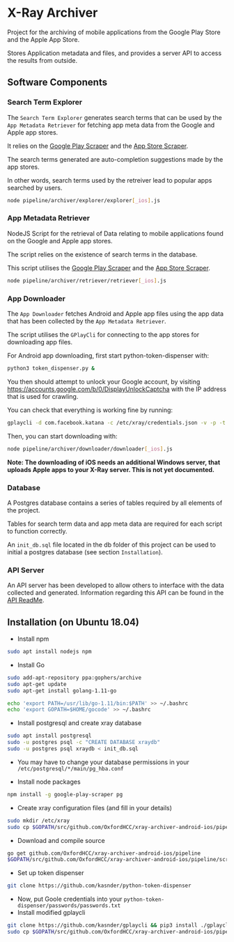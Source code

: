 # X-Ray Archiver

Project for the archiving of mobile applications from the Google Play Store and the Apple App Store.

Stores Application metadata and files, and provides a server API to access the results from outside.

## Software Components

### Search Term Explorer
The `Search Term Explorer` generates search terms that can be used by the `App Metadata Retriever` for fetching app meta data from the Google and Apple app stores.

It relies on the [Google Play Scraper](https://github.com/facundoolano/google-play-scraper) and the [App Store Scraper](https://github.com/facundoolano/app-store-scraper).

The search terms generated are auto-completion suggestions made by the app stores.

In other words, search terms used by the retreiver lead to popular apps searched by users.

```bash
node pipeline/archiver/explorer/explorer[_ios].js
```

### App Metadata Retriever

NodeJS Script for the retrieval of Data relating to mobile applications found on the Google and Apple app stores.

The script relies on the existence of search terms in the database.

This script utilises the [Google Play Scraper](https://github.com/facundoolano/google-play-scraper) and the [App Store Scraper](https://github.com/facundoolano/app-store-scraper).

```bash
node pipeline/archiver/retriever/retriever[_ios].js
```

### App Downloader

The `App Downloader` fetches Android and Apple app files using the app data that has been collected by the `App Metadata Retriever`.

The script utilises the `GPlayCli` for connecting to the app stores for downloading app files.

For Android app downloading, first start python-token-dispenser with:

```bash
python3 token_dispenser.py &
```

You then should attempt to unlock your Google account, by visiting https://accounts.google.com/b/0/DisplayUnlockCaptcha with the IP address that is used for crawling.

You can check that everything is working fine by running:

```bash
gplaycli -d com.facebook.katana -c /etc/xray/credentials.json -v -p -t
```

Then, you can start downloading with:

```bash
node pipeline/archiver/downloader/downloader[_ios].js
```

**Note: The downloading of iOS needs an additional Windows server, that uploads Apple apps to your X-Ray server. This is not yet documented.**

### Database

A Postgres database contains a series of tables required by all elements of the project.

Tables for search term data and app meta data are required for each script to function correctly.

An `init_db.sql` file located in the db folder of this project can be used to initial a postgres database (see section  `Installation`).

### API Server
An API server has been developed to allow others to interface with the data collected and generated. Information regarding this API can be found in the [API ReadMe](https://github.com/sociam/xray-archiver/tree/develop/pipeline/apiserv).

## Installation (on Ubuntu 18.04)

- Install npm

```bash
sudo apt install nodejs npm
```

- Install Go

```bash
sudo add-apt-repository ppa:gophers/archive
sudo apt-get update
sudo apt-get install golang-1.11-go

echo 'export PATH=/usr/lib/go-1.11/bin:$PATH' >> ~/.bashrc 
echo 'export GOPATH=$HOME/gocode' >> ~/.bashrc 
```

- Install postgresql and create xray database

```bash
sudo apt install postgresql
sudo -u postgres psql -c "CREATE DATABASE xraydb"
sudo -u postgres psql xraydb < init_db.sql
```

- You may have to change your database permissions in your `/etc/postgresql/*/main/pg_hba.conf`

- Install node packages

```bash
npm install -g google-play-scraper pg
```

- Create xray configuration files (and fill in your details)

```bash
sudo mkdir /etc/xray
sudo cp $GOPATH/src/github.com/OxfordHCC/xray-archiver-android-ios/pipeline/config/example_config.json /etc/xray/config.json
```

- Download and compile source

```bash
go get github.com/OxfordHCC/xray-archiver-android-ios/pipeline
$GOPATH/src/github.com/OxfordHCC/xray-archiver-android-ios/pipeline/scripts/install.sh
```

- Set up token dispenser

```bash
git clone https://github.com/kasnder/python-token-dispenser
```

- Now, put Goole credentials into your `python-token-dispenser/passwords/passwords.txt`
- Install modified gplaycli

```bash
git clone https://github.com/kasnder/gplaycli && pip3 install ./gplaycli/
sudo cp $GOPATH/src/github.com/OxfordHCC/xray-archiver-android-ios/pipeline/config/example_credentials.json /etc/xray/credentials.json
```

